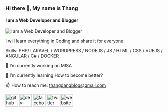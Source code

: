### Hi there 👋, My name is Thang
#### I am a Web Developer and Blogger
![I am a Web Developer and Blogger](https://thangdangblog.com/wp-content/uploads/2020/05/ThangDangBloglg-e1589633397288.png)

I will learn everything in Coding and share it for everyone

Skills: PHP/ LARAVEL / WORDPRESS / NODEJS / JS / HTML / CSS / VUEJS / ANGULAR / C# / DOCKER

🔭 I’m currently working on MISA

🌱 I’m currently learning How to become better?

📫 How to reach me: thangdangblog@gmail.com 

[<img src='https://cdn.jsdelivr.net/npm/simple-icons@3.0.1/icons/github.svg' alt='github' height='40'>](https://github.com/https://github.com/thangdangblog)  [<img src='https://cdn.jsdelivr.net/npm/simple-icons@3.0.1/icons/dev-dot-to.svg' alt='dev' height='40'>](https://dev.to/thangdangblog)  [<img src='https://cdn.jsdelivr.net/npm/simple-icons@3.0.1/icons/facebook.svg' alt='facebook' height='40'>](https://www.facebook.com/thangdangblog)  [<img src='https://cdn.jsdelivr.net/npm/simple-icons@3.0.1/icons/twitter.svg' alt='twitter' height='40'>](https://twitter.com/thangdangblog)  [<img src='https://cdn.jsdelivr.net/npm/simple-icons@3.0.1/icons/icloud.svg' alt='website' height='40'>](https://thangdangblog.com/)  

